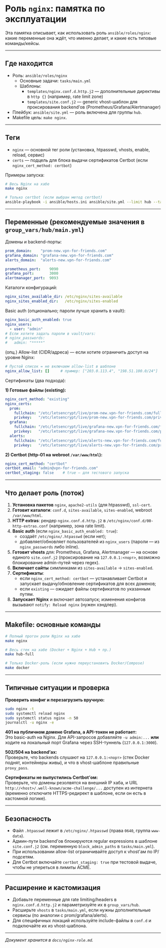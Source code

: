 # Роль `nginx`: памятка по эксплуатации

Эта памятка описывает, как использовать роль `ansible/roles/nginx`: какие переменные она ждёт, что именно делает, и какие есть типовые команды/кейсы.

---

## Где находится

- Роль: `ansible/roles/nginx`
  - Основные задачи: `tasks/main.yml`
  - Шаблоны:  
    - `templates/nginx.conf.d.http.j2` — дополнительные директивы в `http {}` (например, rate limit zone)  
    - `templates/site.conf.j2` — generic vhost-шаблон для проксирования backend’ов (Prometheus/Grafana/Alertmanager)
- Плейбук: `ansible/site.yml` — роль включена для группы `hub`.
- Makefile цель: `make nginx`.

---

## Теги

- `nginx` — основной тег роли (установка, htpasswd, vhosts, enable, reload, сервис)
- `certs` — подцель для блока выдачи сертификатов Certbot (если `nginx_cert_method: certbot`)

Примеры запуска:
```bash
# Весь Nginx на хабе
make nginx

# Только certbot (если выбран метод certbot)
ansible-playbook -i ansible/hosts.ini ansible/site.yml --limit hub --tags certs
```

---

## Переменные (рекомендуемые значения в `group_vars/hub/main.yml`)

Домены и backend-порты:
```yaml
prom_domain:    "prom-new.vpn-for-friends.com"
grafana_domain: "grafana-new.vpn-for-friends.com"
alerts_domain:  "alerts-new.vpn-for-friends.com"

prometheus_port:    9090
grafana_port:       3000
alertmanager_port:  9093
```

Каталоги конфигураций:
```yaml
nginx_sites_available_dir: /etc/nginx/sites-available
nginx_sites_enabled_dir:   /etc/nginx/sites-enabled
```

Basic auth (опционально; пароли лучше хранить в vault):
```yaml
nginx_basic_auth_enabled: true
nginx_users:
  - user: "admin"
# Если хотите задать пароли в vault/vars:
# nginx_passwords:
#   admin: "*****"
```

(опц.) Allow-list (CIDR/адреса) — если хотите ограничить доступ на уровне Nginx:
```yaml
# Пустой список = не включаем allow-list в шаблоне
nginx_allow_list: []     # пример: ["203.0.113.4", "198.51.100.0/24"]
```

Сертификаты (два подхода):

**1) Готовые файлы (existing):**
```yaml
nginx_cert_method: "existing"
nginx_certs:
  prom:
    fullchain: "/etc/letsencrypt/live/prom-new.vpn-for-friends.com/fullchain.pem"
    privkey:   "/etc/letsencrypt/live/prom-new.vpn-for-friends.com/privkey.pem"
  grafana:
    fullchain: "/etc/letsencrypt/live/grafana-new.vpn-for-friends.com/fullchain.pem"
    privkey:   "/etc/letsencrypt/live/grafana-new.vpn-for-friends.com/privkey.pem"
  alerts:
    fullchain: "/etc/letsencrypt/live/alerts-new.vpn-for-friends.com/fullchain.pem"
    privkey:   "/etc/letsencrypt/live/alerts-new.vpn-for-friends.com/privkey.pem"
```

**2) Certbot (http-01 на webroot `/var/www/html`):**
```yaml
nginx_cert_method: "certbot"
certbot_email: "admin@vpn-for-friends.com"
certbot_staging: false    # true — для тестового запуска
```

---

## Что делает роль (поток)

1. **Установка пакетов** `nginx`, `apache2-utils` (для htpasswd), `ssl-cert`.  
2. **Готовит каталоги**: `conf.d`, `sites-available`, `sites-enabled`, webroot `/var/www/html`.  
3. **HTTP extras**: рендер `nginx.conf.d.http.j2` в `/etc/nginx/conf.d/00-http-extras.conf` (например, зона rate limit).  
4. **Basic auth** (если `nginx_basic_auth_enabled: true`):
   - создаёт `/etc/nginx/.htpasswd` (если нет);
   - добавляет/обновляет пользователей из `nginx_users` (пароли — из `nginx_passwords` либо inline).
5. **Готовит vhosts** для: Prometheus, Grafana, Alertmanager — на основе единого `site.conf.j2` (проксирование на `127.0.0.1:<порт>`, возможно блокирование admin-путей через regex).  
6. **Включает сайты** симлинками из `sites-available` → `sites-enabled`.  
7. **Сертификаты**:
   - если `nginx_cert_method: certbot` — устанавливает Certbot и запускает выдачу/обновление сертификатов для всех доменов;
   - если `existing` — ожидает файлы сертификатов по указанным путям.
8. **Запускает Nginx** и включает автозапуск; изменения конфигов вызывают `notify: Reload nginx` (нужен хэндлер).

---

## Makefile: основные команды

```bash
# Полный прогон роли Nginx на хабе
make nginx

# Весь стек на хабе (Docker + Nginx + Hub + пр.)
make hub-full

# Только Docker-роль (если нужно переустановить Docker/Compose)
make docker
```

---

## Типичные ситуации и проверка

**Проверить конфиг и перезагрузить вручную:**
```bash
sudo nginx -t
sudo systemctl reload nginx
sudo systemctl status nginx -n 50
journalctl -u nginx -e
```

**401 на публичном домене Grafana, а API-токен не работает:**  
Это basic-auth на Nginx. Для API-запросов добавляйте `-u admin:...` **или** ходите на локальный порт Grafana через SSH-туннель (`127.0.0.1:3000`).

**502/504 на backend’ах:**  
Проверьте, что backends слушают на `127.0.0.1:<порт>` (стек Docker поднят, контейнеры живы), и что в vhost-шаблоне правильные `proxy_pass`.

**Сертификаты не выпустились Certbot’ом:**  
Проверьте, что домены резолвятся на внешний IP хаба, и URL `http://<host>/.well-known/acme-challenge/...` доступен из интернета (временнo отключите HTTPS-редирект в шаблоне, если он есть в кастомной логике).

---

## Безопасность

- Файл `.htpasswd` лежит в `/etc/nginx/.htpasswd` (права `0640`, группа `www-data`).  
- Админ-пути backend’ов блокируются regular expressions в шаблоне `site.conf.j2` (см. переменную `block_admin_paths` в `tasks/main.yml`).  
- При использовании allow-list ограничивайте доступ к vhost'ам по IP/подсетям.  
- Для Certbot включайте `certbot_staging: true` при тестовой выдаче, чтобы не упереться в лимиты ACME.

---

## Расширение и кастомизация

- Добавьте переменные для rate limiting/headers в `nginx.conf.d.http.j2` и параметризуйте их в `group_vars/hub`.  
- Расширьте `vhosts` в `tasks/main.yml`, если нужны дополнительные сервисы (по аналогии с prom/grafana/alerts).  
- Для специфичных локаций используйте include-файлы в `conf.d` и подключайте их из vhost-шаблона.

---

_Документ хранится в `docs/nginx-role.md`._
